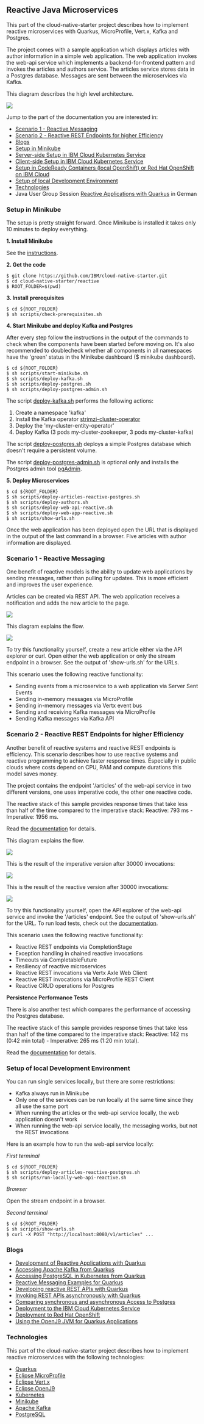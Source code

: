 ## Reactive Java Microservices 

This part of the cloud-native-starter project describes how to implement reactive microservices with Quarkus, MicroProfile, Vert.x, Kafka and Postgres.

The project comes with a sample application which displays articles with author information in a simple web application. The web application invokes the web-api service which implements a backend-for-frontend pattern and invokes the articles and authors service. The articles service stores data in a Postgres database. Messages are sent between the microservices via Kafka.

This diagram describes the high level architecture.

<kbd><img src="documentation/architecture-small.png" /></kbd>

Jump to the part of the documentation you are interested in:

* [Scenario 1 - Reactive Messaging](#scenario-1---reactive-messaging)
* [Scenario 2 - Reactive REST Endpoints for higher Efficiency](#scenario-2---reactive-rest-endpoints-for-higher-efficiency)
* [Blogs](#blogs)
* [Setup in Minikube](#setup-in-minikube)
* [Server-side Setup in IBM Cloud Kubernetes Service](https://github.com/nheidloff/cloud-native-starter-reactive-toolchain)
* [Client-side Setup in IBM Cloud Kubernetes Service](documentation/IKS.md)
* [Setup in CodeReady Containers (local OpenShift) or Red Hat OpenShift on IBM Cloud](documentation/OpenShift4.md)
* [Setup of local Development Environment](#setup-of-local-development-environment)
* [Technologies](#technologies)
* Java User Group Session [Reactive Applications with Quarkus](https://www.youtube.com/watch?v=aqT6ornm1F4) in German

### Setup in Minikube

The setup is pretty straight forward. Once Minikube is installed it takes only 10 minutes to deploy everything.

**1. Install Minikube**

See the [instructions](https://kubernetes.io/docs/tasks/tools/install-minikube/).

**2. Get the code**

```
$ git clone https://github.com/IBM/cloud-native-starter.git
$ cd cloud-native-starter/reactive
$ ROOT_FOLDER=$(pwd)
```

**3. Install prerequisites**

```
$ cd ${ROOT_FOLDER}
$ sh scripts/check-prerequisites.sh
```

**4. Start Minikube and deploy Kafka and Postgres**

After every step follow the instructions in the output of the commands to check when the components have been started before moving on. It's also recommended to doublecheck whether all components in all namespaces have the 'green' status in the Minikube dashboard ($ minikube dashboard).

```
$ cd ${ROOT_FOLDER}
$ sh scripts/start-minikube.sh
$ sh scripts/deploy-kafka.sh
$ sh scripts/deploy-postgres.sh
$ sh scripts/deploy-postgres-admin.sh
```

The script [deploy-kafka.sh](scripts/deploy-kafka.sh) performs the following actions:
1. Create a namespace 'kafka'
2. Install the Kafka operator [strimzi-cluster-operator](https://strimzi.io/docs/master/)
3. Deploy the 'my-cluster-entity-operator'
4. Deploy Kafka (3 pods my-cluster-zookeeper, 3 pods my-cluster-kafka)

The script [deploy-postgres.sh](scripts/deploy-postgres.sh) deploys a simple Postgres database which doesn't require a persistent volume.

The script [deploy-postgres-admin.sh](scripts/deploy-postgres-admim.sh) is optional only and installs the Postgres admin tool [pgAdmin](https://www.pgadmin.org/).

**5. Deploy Microservices**

```
$ cd ${ROOT_FOLDER}
$ sh scripts/deploy-articles-reactive-postgres.sh
$ sh scripts/deploy-authors.sh
$ sh scripts/deploy-web-api-reactive.sh
$ sh scripts/deploy-web-app-reactive.sh
$ sh scripts/show-urls.sh
```
 Once the web application has been deployed open the URL that is displayed in the output of the last command in a browser. Five articles with author information are displayed.

### Scenario 1 - Reactive Messaging

One benefit of reactive models is the ability to update web applications by sending messages, rather than pulling for updates. This is more efficient and improves the user experience.

Articles can be created via REST API. The web application receives a notification and adds the new article to the page.

<kbd><img src="documentation/demo-1-video-small.gif" /></kbd>

This diagram explains the flow.

<kbd><img src="documentation/demo-1-small.png" /></kbd>

To try this functionality yourself, create a new article either via the API explorer or curl. Open either the web application or only the stream endpoint in a browser. See the output of 'show-urls.sh' for the URLs.

This scenario uses the following reactive functionality:

* Sending events from a microservice to a web application via Server Sent Events
* Sending in-memory messages via MicroProfile
* Sending in-memory messages via Vertx event bus
* Sending and receiving Kafka messages via MicroProfile
* Sending Kafka messages via Kafka API

### Scenario 2 - Reactive REST Endpoints for higher Efficiency

Another benefit of reactive systems and reactive REST endpoints is efficiency. This scenario describes how to use reactive systems and reactive programming to achieve faster response times. Especially in public clouds where costs depend on CPU, RAM and compute durations this model saves money.

The project contains the endpoint '/articles' of the web-api service in two different versions, one uses imperative code, the other one reactive code.

The reactive stack of this sample provides response times that take less than half of the time compared to the imperative stack: Reactive: 793 ms - Imperative: 1956 ms.

Read the [documentation](documentation/LoadTests.md) for details.

This diagram explains the flow.

<kbd><img src="documentation/demo-2-small.png" /></kbd>

This is the result of the imperative version after 30000 invocations:

<kbd><img src="documentation/load-100x300-v1-summary.png" /></kbd>

This is the result of the reactive version after 30000 invocations:

<kbd><img src="documentation/load-100x300-v2-summary.png" /></kbd>

To try this functionality yourself, open the API explorer of the web-api service and invoke the '/articles' endpoint. See the output of 'show-urls.sh' for the URL. To run load tests, check out the [documentation](documentation/LoadTests.md).

This scenario uses the following reactive functionality:

* Reactive REST endpoints via CompletionStage
* Exception handling in chained reactive invocations
* Timeouts via CompletableFuture
* Resiliency of reactive microservices
* Reactive REST invocations via Vertx Axle Web Client
* Reactive REST invocations via MicroProfile REST Client
* Reactive CRUD operations for Postgres


**Persistence Performance Tests** 

There is also another test which compares the performance of accessing the Postgres database.

The reactive stack of this sample provides response times that take less than half of the time compared to the imperative stack: Reactive: 142 ms (0:42 min total) - Imperative: 265 ms (1:20 min total).

Read the [documentation](documentation/PersistencePerformanceTests.md) for details.

### Setup of local Development Environment

You can run single services locally, but there are some restrictions:

* Kafka always run in Minikube
* Only one of the services can be run locally at the same time since they all use the same port
* When running the articles or the web-api service locally, the web application doesn't work
* When running the web-api service locally, the messaging works, but not the REST invocations

Here is an example how to run the web-api service locally:

*First terminal*

```
$ cd ${ROOT_FOLDER}
$ sh scripts/deploy-articles-reactive-postgres.sh
$ sh scripts/run-locally-web-api-reactive.sh
```

*Browser*

Open the stream endpoint in a browser.

*Second terminal*

```
$ cd ${ROOT_FOLDER}
$ sh scripts/show-urls.sh
$ curl -X POST "http://localhost:8080/v1/articles" ...
```

### Blogs

* [Development of Reactive Applications with Quarkus](http://heidloff.net/article-development-reactive-applications-quarkus/)
* [Accessing Apache Kafka from Quarkus](http://heidloff.net/article/accessing-apache-kafka-from-quarkus/)
* [Accessing PostgreSQL in Kubernetes from Quarkus](http://heidloff.net/article/accessing-postgresql-from-quarkus/)
* [Reactive Messaging Examples for Quarkus](http://heidloff.net/article/reactive-messaging-examples-quarkus/)
* [Developing reactive REST APIs with Quarkus](http://heidloff.net/article/developing-reactive-rest-apis-with-quarkus/)
* [Invoking REST APIs asynchronously with Quarkus](http://heidloff.net/article/invoking-rest-apis-asynchronously-with-quarkus/)
* [Comparing synchronous and asynchronous Access to Postgres](http://heidloff.net/article/comparing-synchronous-asynchronous-access-postgresql/)
* [Deployment to the IBM Cloud Kubernetes Service](https://suedbroecker.net/2020/02/03/deploy-the-reactive-cloud-native-starter-example-to-ibm-cloud/)
* [Deployment to Red Hat OpenShift](https://haralduebele.blog/2020/02/03/cloud-native-and-reactive-microservices-on-red-hat-openshift-4/)
* [Using the OpenJ9 JVM for Quarkus Applications](http://heidloff.net/article/openj9-jvm-for-quarkus-applications/)

### Technologies

This part of the cloud-native-starter project describes how to implement reactive microservices with the following technologies:

* [Quarkus](https://quarkus.io/)
* [Eclipse MicroProfile](https://microprofile.io/)
* [Eclipse Vert.x](https://vertx.io/)
* [Eclipse OpenJ9](https://www.eclipse.org/openj9/)
* [Kubernetes](https://kubernetes.io/)
* [Minikube](https://minikube.sigs.k8s.io/)
* [Apache Kafka](https://kafka.apache.org/)
* [PostgreSQL](https://www.postgresql.org/)
